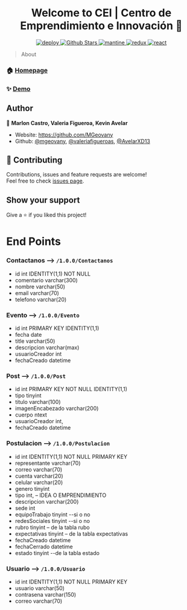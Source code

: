 <h1 align="center">
  Welcome to CEI | Centro de Emprendimiento e Innovación 👋
</h1>
<p align="center">
  <a href="https://cei-web-portal-mgeovany.vercel.app/" target="_blank">
    <img
      alt="deploy"
      src="https://img.shields.io/website?down_color=red&down_message=offline&label=deploy&up_color=brightgreen&up_message=online&url=https%3A%2F%2Fcei-web-portal-mgeovany.vercel.app%2F"
    />
  </a>

  <a href="https://github.com/MGeovany/cei-web-portal" target="_blank">
    <img
      alt="Github Stars"
      src="https://img.shields.io/github/stars/mgeovany/cei-web-portal?label=Repo%20Stars"
    />
  </a>
  <a href="https://mantine.dev/" target="_blank">
    <img
      alt="mantine"
      src="https://img.shields.io/npm/v/@mantine/core?label=mantine"
    />
  </a>
  <a href="https://react-redux.js.org/" target="_blank">
    <img
      alt="redux"
      src="https://img.shields.io/npm/v/react-redux?color=purple&label=react-redux"
    />
  </a>
  <a href="https://es.reactjs.org/" target="_blank">
    <img alt="react" src="https://img.shields.io/npm/v/react?label=react" />
  </a>
</p>



> About

### 🏠 [Homepage](https://github.com/MGeovany/cei-web-portal)

### ✨ [Demo](https://cei-web-portal-mgeovany.vercel.app/)

## Author

👤 **Marlon Castro, Valeria Figueroa, Kevin Avelar**

* Website: https://github.com/MGeovany
* Github: [@mgeovany](https://github.com/mgeovany), [@valeriafigueroas](https://github.com/valeriafigueroas), [@AvelarXD13](https://github.com/AvelarXD13)


## 🤝 Contributing

Contributions, issues and feature requests are welcome!<br />Feel free to check [issues page](https://github.com/MGeovany/cei-web-portal/issues). 

## Show your support

Give a ⭐️ if you liked this project!

<h1 class="code-line" data-line-start=0 data-line-end=1 ><a id="End_Points_0"></a>End Points</h1>
<h3 class="code-line" data-line-start=2 data-line-end=3 ><a id="Contactanos___100Contactanos_2"></a>Contactanos --&gt;  <code>/1.0.0/Contactanos</code></h3>
<ul>
<li class="has-line-data" data-line-start="3" data-line-end="4">id int IDENTITY(1,1) NOT NULL</li>
<li class="has-line-data" data-line-start="4" data-line-end="5">comentario varchar(300)</li>
<li class="has-line-data" data-line-start="5" data-line-end="6">nombre varchar(50)</li>
<li class="has-line-data" data-line-start="6" data-line-end="7">email varchar(70)</li>
<li class="has-line-data" data-line-start="7" data-line-end="8">telefono varchar(20)</li>
</ul>
<h3 class="code-line" data-line-start=12 data-line-end=13 ><a id="Evento__100Evento_12"></a>Evento --&gt; <code>/1.0.0/Evento</code></h3>
<ul>
<li class="has-line-data" data-line-start="13" data-line-end="14">id int PRIMARY KEY IDENTITY(1,1)</li>
<li class="has-line-data" data-line-start="14" data-line-end="15">fecha date</li>
<li class="has-line-data" data-line-start="15" data-line-end="16">title varchar(50)</li>
<li class="has-line-data" data-line-start="16" data-line-end="17">descripcion varchar(max)</li>
<li class="has-line-data" data-line-start="17" data-line-end="18">usuarioCreador int</li>
<li class="has-line-data" data-line-start="18" data-line-end="20">fechaCreado datetime</li>
</ul>
<h3 class="code-line" data-line-start=20 data-line-end=21 ><a id="Post__100Post_20"></a>Post --&gt; <code>/1.0.0/Post</code></h3>
<ul>
<li class="has-line-data" data-line-start="21" data-line-end="22">id int PRIMARY KEY NOT NULL IDENTITY(1,1)</li>
<li class="has-line-data" data-line-start="22" data-line-end="23">tipo tinyint</li>
<li class="has-line-data" data-line-start="23" data-line-end="24">titulo varchar(100)</li>
<li class="has-line-data" data-line-start="24" data-line-end="25">imagenEncabezado varchar(200)</li>
<li class="has-line-data" data-line-start="25" data-line-end="26">cuerpo ntext</li>
<li class="has-line-data" data-line-start="26" data-line-end="27">usuarioCreador int,</li>
<li class="has-line-data" data-line-start="27" data-line-end="28">fechaCreado datetime</li>
</ul>
<h3 class="code-line" data-line-start=30 data-line-end=31 ><a id="Postulacion__100Postulacion_30"></a>Postulacion --&gt; <code>/1.0.0/Postulacion</code></h3>
<ul>
<li class="has-line-data" data-line-start="31" data-line-end="32">id int IDENTITY(1,1) NOT NULL PRIMARY KEY</li>
<li class="has-line-data" data-line-start="32" data-line-end="33">representante varchar(70)</li>
<li class="has-line-data" data-line-start="33" data-line-end="34">correo varchar(70)</li>
<li class="has-line-data" data-line-start="34" data-line-end="35">cuenta varchar(20)</li>
<li class="has-line-data" data-line-start="35" data-line-end="36">celular varchar(20)</li>
<li class="has-line-data" data-line-start="36" data-line-end="37">genero tinyint</li>
<li class="has-line-data" data-line-start="37" data-line-end="38">tipo int, – IDEA O EMPRENDIMIENTO</li>
<li class="has-line-data" data-line-start="38" data-line-end="39">descripcion varchar(200)</li>
<li class="has-line-data" data-line-start="39" data-line-end="40">sede int</li>
<li class="has-line-data" data-line-start="40" data-line-end="41">equipoTrabajo tinyint --si o no</li>
<li class="has-line-data" data-line-start="41" data-line-end="42">redesSociales tinyint --si o no</li>
<li class="has-line-data" data-line-start="42" data-line-end="43">rubro tinyint – de la tabla rubo</li>
<li class="has-line-data" data-line-start="43" data-line-end="44">expectativas tinyint – de la tabla expectativas</li>
<li class="has-line-data" data-line-start="44" data-line-end="45">fechaCreado datetime</li>
<li class="has-line-data" data-line-start="45" data-line-end="46">fechaCerrado datetime</li>
<li class="has-line-data" data-line-start="46" data-line-end="48">estado tinyint --de la tabla estado</li>
</ul>
<h3 class="code-line" data-line-start=48 data-line-end=49 ><a id="Usuario__100Usuario_48"></a>Usuario --&gt; <code>/1.0.0/Usuario</code></h3>
<ul>
<li class="has-line-data" data-line-start="49" data-line-end="50">id int IDENTITY(1,1) NOT NULL PRIMARY KEY</li>
<li class="has-line-data" data-line-start="50" data-line-end="51">usuario varchar(50)</li>
<li class="has-line-data" data-line-start="51" data-line-end="52">contrasena varchar(150)</li>
<li class="has-line-data" data-line-start="52" data-line-end="54">correo varchar(70)</li>
</ul>
